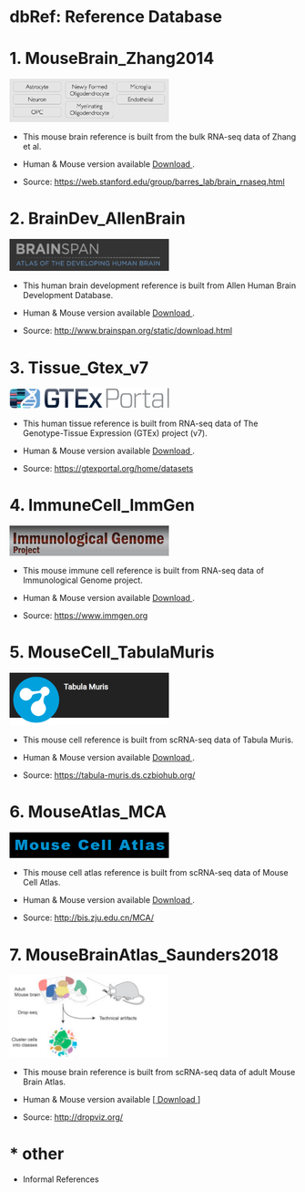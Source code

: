 # dbRef: Reference Database

# 1. MouseBrain_Zhang2014

<a href="/Reference/MouseBrain_Zhang2014">
<img src="/Reference/images/MouseBrain_Zhang2014.png" width="280">
</a>

* This mouse brain reference is built from the bulk RNA-seq data of Zhang et al.

* Human & Mouse version available <a href="/Reference/MouseBrain_Zhang2014"> Download </a>.

* Source: https://web.stanford.edu/group/barres_lab/brain_rnaseq.html


# 2. BrainDev_AllenBrain

<a href="/Reference/BrainDev_AllenBrain">
<img src="/Reference/images/BrainDev_AllenBrain.png" width="280">
</a>

* This human brain development reference is built from Allen Human Brain Development Database.

* Human & Mouse version available <a href="/Reference/BrainDev_AllenBrain"> Download </a>.

* Source: http://www.brainspan.org/static/download.html

# 3. Tissue_Gtex_v7

<a href="/Reference/Tissue_Gtex_v7">
<img src="/Reference/images/gtex2.png" width="280">
</a>

* This human tissue reference is built from RNA-seq data of The Genotype-Tissue Expression (GTEx) project (v7).

* Human & Mouse version available <a href="/Reference/Tissue_Gtex_v7"> Download </a>.

* Source: https://gtexportal.org/home/datasets

# 4. ImmuneCell_ImmGen

<a href="/Reference/ImmuneCell_ImmGen">
<img src="/Reference/images/ImmuneCell_ImmGen.png" width="280">
</a>

* This mouse immune cell reference is built from RNA-seq data of Immunological Genome project.

* Human & Mouse version available <a href="/Reference/ImmuneCell_ImmGen"> Download </a>.

* Source: https://www.immgen.org

# 5. MouseCell_TabulaMuris

<a href="/Reference/MouseCell_TabulaMuris">
<img src="/Reference/images/TabulaMuris.png" width="280">
</a>

* This mouse cell reference is built from scRNA-seq data of Tabula Muris.

* Human & Mouse version available <a href="/Reference/MouseCell_TabulaMuris"> Download </a>.

* Source: https://tabula-muris.ds.czbiohub.org/

# 6. MouseAtlas_MCA

<a href="/Reference/MouseAtlas_MCA">
<img src="/Reference/images/MCA.png" width="280">
</a>

* This mouse cell atlas reference is built from scRNA-seq data of Mouse Cell Atlas.

* Human & Mouse version available <a href="/Reference/MouseAtlas_MCA"> Download </a>.

* Source: http://bis.zju.edu.cn/MCA/

# 7. MouseBrainAtlas_Saunders2018

<a href="/Reference/MouseBrainAtlas_Saunders2018">
<img src="/Reference/images/MBA.png" width="280">
</a>

* This mouse brain reference is built from scRNA-seq data of adult Mouse Brain Atlas.

* Human & Mouse version available [<a href="/Reference/MouseBrainAtlas_Saunders2018"> Download </a>]

* Source: http://dropviz.org/

# * other

* Informal References

